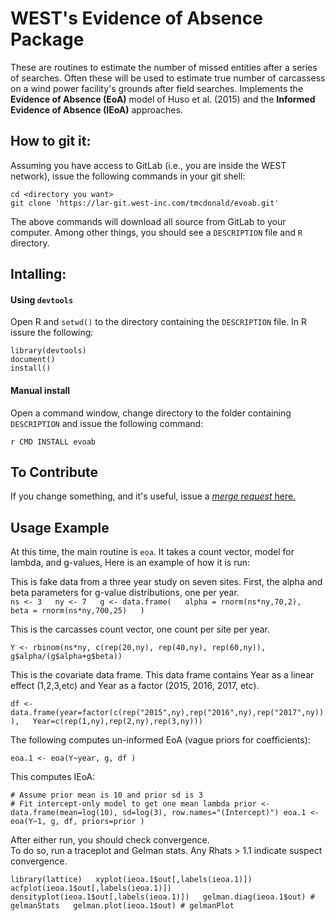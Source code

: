 # WEST's Evidence of Absence Package

These are routines to estimate the number of missed entities after a series of
searches. Often these will be
used to estimate true number of carcassess on a wind power facility's grounds
after field searches. Implements the **Evidence of Absence (EoA)** model of Huso et al. (2015) and the
**Informed Evidence of Absence (IEoA)** approaches.

## How to git it:

Assuming you have access to GitLab (i.e., you are inside the WEST network), issue the following 
commands in your git shell: 

`cd <directory you want>`  
`git clone 'https://lar-git.west-inc.com/tmcdonald/evoab.git'`  

The above commands will download all source from GitLab to your computer.  Among other things, 
you should see a `DESCRIPTION` file and `R` directory.  

## Intalling:

#### Using `devtools`

Open R and `setwd()` to the directory containing the `DESCRIPTION` file. In R issure the following:

`library(devtools)`  
`document()`  
`install()`   

#### Manual install

Open a command window, change directory to the folder containing `DESCRIPTION` and issue 
the following command: 

`r CMD INSTALL evoab`


## To Contribute

If you change something, and it's useful, issue a [*merge request* here.](https://lar-git.west-inc.com/tmcdonald/evoab/merge_requests)

## Usage Example

At this time, the main routine is `eoa`.  It takes a count vector, model for lambda, and g-values, 
Here is an example of how 
it is run: 

This is fake data from a three year study on seven sites.  First, the 
alpha and beta parameters for g-value distributions, one per year.   
`ns <- 3  
ny <- 7  
g <- data.frame(  
  alpha = rnorm(ns*ny,70,2),  
  beta = rnorm(ns*ny,700,25)  
)`  

This is the carcasses count vector, one count per site per year.  

`Y <- rbinom(ns*ny, c(rep(20,ny), rep(40,ny), rep(60,ny)), g$alpha/(g$alpha+g$beta))`

This is the covariate data frame.  This data frame contains Year as a linear 
effect (1,2,3,etc) and Year as a factor (2015, 2016, 2017, etc).  

`df <- data.frame(year=factor(c(rep("2015",ny),rep("2016",ny),rep("2017",ny))),  
    Year=c(rep(1,ny),rep(2,ny),rep(3,ny)))`  

The following computes un-informed EoA (vague priors for coefficients):     

`eoa.1 <- eoa(Y~year, g, df )`

This computes IEoA:


`# Assume prior mean is 10 and prior sd is 3`  
`# Fit intercept-only model to get one mean lambda
prior <- data.frame(mean=log(10), sd=log(3), row.names="(Intercept)")
eoa.1 <- eoa(Y~1, g, df, priors=prior )`


After either run, you should check convergence.  
To do so, run a traceplot and Gelman stats.  Any Rhats > 1.1 indicate suspect 
convergence. 

`library(lattice)  
xyplot(ieoa.1$out[,labels(ieoa.1)])  
acfplot(ieoa.1$out[,labels(ieoa.1)])  
densityplot(ieoa.1$out[,labels(ieoa.1)])  
gelman.diag(ieoa.1$out) # gelmanStats  
gelman.plot(ieoa.1$out) # gelmanPlot`
